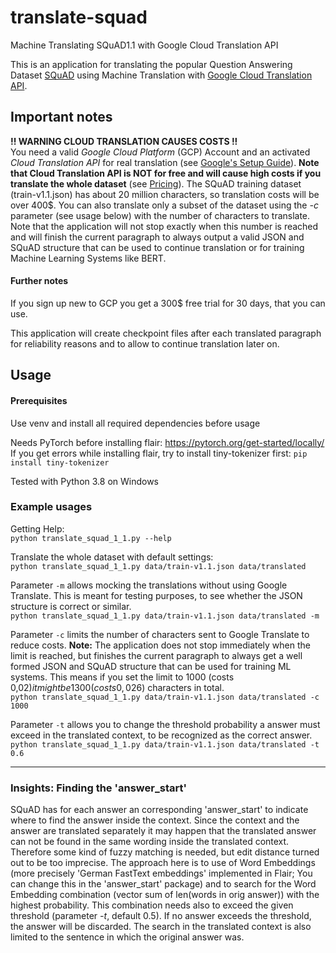 # translate-squad  
Machine Translating SQuAD1.1 with Google Cloud Translation API
 
This is an application for translating the popular Question Answering Dataset 
[SQuAD](https://rajpurkar.github.io/SQuAD-explorer/) using Machine Translation with 
[Google Cloud Translation API](https://cloud.google.com/translate/docs). 

## Important notes
**!! WARNING CLOUD TRANSLATION CAUSES COSTS !!**   
You need a valid *Google Cloud Platform* (GCP) Account and an activated *Cloud Translation API* for real translation 
(see [Google's  Setup Guide](https://cloud.google.com/translate/docs/setup)). **Note that Cloud Translation API is NOT 
for free and will cause high costs if you translate the whole dataset** 
(see [Pricing](https://cloud.google.com/translate/pricing/)). The 
SQuAD training dataset (train-v1.1.json) has about 20 million characters, so translation costs will be over 400$. 
You can also translate only a subset of the dataset using the *-c* parameter (see usage below) with the number of 
characters to translate. Note that the application will not stop exactly when this number is reached and will finish 
the current paragraph to always output a valid JSON and SQuAD structure that can be used to continue translation or for 
training Machine Learning Systems like BERT. 

#### Further notes
If you sign up new to GCP you get a 300$ free trial for 30 days, that you can use.

This application will create checkpoint files after each translated paragraph for reliability reasons and to allow 
to continue translation later on.
  
## Usage

#### Prerequisites
Use venv and install all required dependencies before usage

Needs PyTorch before installing flair: https://pytorch.org/get-started/locally/  
If you get errors while installing flair, try to install tiny-tokenizer first: `pip install tiny-tokenizer`

Tested with Python 3.8 on Windows

### Example usages

Getting Help:  
`python translate_squad_1_1.py --help` 

Translate the whole dataset with default settings:   
`python translate_squad_1_1.py data/train-v1.1.json data/translated` 

Parameter `-m` allows mocking the translations without using Google Translate. This is meant 
for testing purposes, to see whether the JSON structure is correct or similar.  
`python translate_squad_1_1.py data/train-v1.1.json data/translated -m`  

Parameter `-c` limits the number of characters sent to Google Translate to reduce costs. **Note:** The 
application does not stop immediately when the limit is reached, but finishes the current paragraph to 
always get a well formed JSON and SQuAD structure that can be used for training ML systems. This means 
if you set the limit to 1000 (costs 0,02$) it might be 1300 (costs 0,026$) characters in total.  
`python translate_squad_1_1.py data/train-v1.1.json data/translated -c 1000`

Parameter `-t` allows you to change the threshold probability a answer must exceed in the 
translated context, to be recognized as the correct answer.  
`python translate_squad_1_1.py data/train-v1.1.json data/translated -t 0.6` 

---
### Insights: Finding the 'answer_start'
 
SQuAD has for each answer an corresponding 'answer_start' to indicate where to find the answer inside the context. Since 
the context and the answer are translated separately it may happen that the translated answer can not be found in the 
same wording inside the translated context. Therefore some kind of fuzzy matching is needed, but edit distance turned 
out to be too imprecise. The approach here is to use of Word Embeddings (more precisely 'German 
FastText embeddings' implemented in Flair; You can change this in the 'answer_start' package) and to search for the Word 
Embedding combination (vector sum of len(words in orig answer)) with the highest probability. This combination needs 
also to exceed the given threshold (parameter *-t*, default 0.5). If no answer exceeds the threshold, the answer will be 
discarded. The search in the translated context is also limited to the sentence in which the original answer was.
 